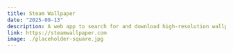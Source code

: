 ```yaml
---
title: Steam Wallpaper
date: "2025-09-13"
description: A web app to search for and download high-resolution wallpapers from Steam.
link: https://steamwallpaper.com
image: ./placeholder-square.jpg
---
```

